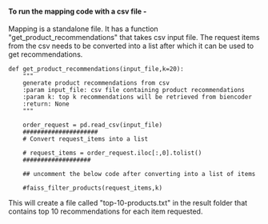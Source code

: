 #### To run the mapping code with a csv file - 

Mapping is a standalone file. It has a function "get_product_recommendations" that takes csv input file. The request items from the csv needs to be converted into a list after which it can be used to get recommendations.

```
def get_product_recommendations(input_file,k=20):
    """
    generate product recommendations from csv
    :param input_file: csv file containing product recommendations
    :param k: top k recommendations will be retrieved from biencoder
    :return: None
    """

    order_request = pd.read_csv(input_file)
    #####################
    # Convert request_items into a list

    # request_items = order_request.iloc[:,0].tolist()
    ###################

    ## uncomment the below code after converting into a list of items

    #faiss_filter_products(request_items,k)

```

This will create a file called "top-10-products.txt" in the result folder that contains top 10 recommendations for each item requested.
